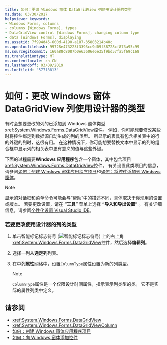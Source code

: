 ```yaml
---
title: 如何：更改 Windows 窗体 DataGridView 列使用设计器的类型
ms.date: 03/30/2017
helpviewer_keywords:
- Windows Forms, columns
- columns [Windows Forms], types
- DataGridView control [Windows Forms], changing column type
- data [Windows Forms], displaying
ms.assetid: 7f994d45-600d-4190-a187-35803214b40c
ms.openlocfilehash: 99728e473223f3393cc9d09f38728cf873a95c99
ms.sourcegitcommit: 160a88c8087b0e63606e6e35f9bd57fa5f69c168
ms.translationtype: MT
ms.contentlocale: zh-CN
ms.lasthandoff: 03/09/2019
ms.locfileid: "57718813"
---
```

# <a name="how-to-change-the-type-of-a-windows-forms-datagridview-column-using-the-designer"></a>如何：更改 Windows 窗体 DataGridView 列使用设计器的类型
有时会想要更改的列的已添加到 Windows 窗体类型<xref:System.Windows.Forms.DataGridView>控件。 例如，你可能想要修改某些时将控件绑定到数据源自动生成的列的类型。 所显示的表具有包含相关表中的行的外键的列时，这很有用。 在这种情况下，你可能想要替换文本中显示的列的组合框中显示列的相关表中更有意义的值与这些外键。  
  
 下面的过程需要**Windows 应用程序**包含一个窗体，其中包含项目<xref:System.Windows.Forms.DataGridView>控件。 有关设置此类项目的信息，请参阅[如何：创建 Windows 窗体应用程序项目](/visualstudio/ide/step-1-create-a-windows-forms-application-project)和[如何：将控件添加到 Windows 窗体](how-to-add-controls-to-windows-forms.md)。  
  
> [!NOTE]
>  显示的对话框和菜单命令可能会与“帮助”中的描述不同，具体取决于你现用的设置或版本。 若要更改设置，请在 **“工具”** 菜单上选择 **“导入和导出设置”** 。 有关详细信息，请参阅[个性化设置 Visual Studio IDE](/visualstudio/ide/personalizing-the-visual-studio-ide)。  
  
### <a name="to-change-the-type-of-a-column-using-the-designer"></a>若要更改使用设计器的列的类型  
  
1.  单击智能标记标志符号 (![智能标记标志符号](./media/vs-winformsmttagglyph.gif "VS_WinFormSmtTagGlyph")) 上的右上角<xref:System.Windows.Forms.DataGridView>控件，然后选择**编辑列**。  
  
2.  选择一列从**选定列**列表。  
  
3.  在中**列属性**网格中，设置`ColumnType`属性设置为新的列类型。  
  
    > [!NOTE]
    >  `ColumnType`属性是一个仅限设计时间属性，指示表示列类型的类。 它不是实际的属性列类中定义。  
  
## <a name="see-also"></a>请参阅
- <xref:System.Windows.Forms.DataGridView>
- <xref:System.Windows.Forms.DataGridViewColumn>
- [如何：创建 Windows 窗体应用程序项目](/visualstudio/ide/step-1-create-a-windows-forms-application-project)
- [如何：向 Windows 窗体添加控件](how-to-add-controls-to-windows-forms.md)
